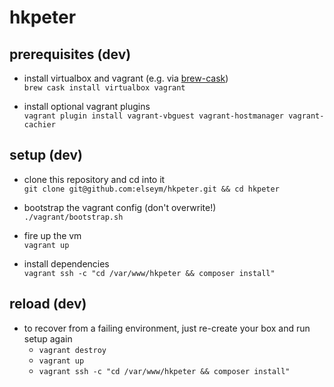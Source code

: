 hkpeter
========

prerequisites (dev)
-------------------

- install virtualbox and vagrant (e.g. via [brew-cask](https://github.com/caskroom/homebrew-cask#lets-try-it))  
  `brew cask install virtualbox vagrant`

- install optional vagrant plugins  
  `vagrant plugin install vagrant-vbguest vagrant-hostmanager vagrant-cachier`

setup (dev)
-----------

- clone this repository and cd into it  
  `git clone git@github.com:elseym/hkpeter.git && cd hkpeter`

- bootstrap the vagrant config (don't overwrite!)  
  `./vagrant/bootstrap.sh`

- fire up the vm  
  `vagrant up`

- install dependencies  
  `vagrant ssh -c "cd /var/www/hkpeter && composer install"`

reload (dev)
------------

- to recover from a failing environment, just re-create your box and run setup again  
  - `vagrant destroy`
  - `vagrant up`
  - `vagrant ssh -c "cd /var/www/hkpeter && composer install"`
